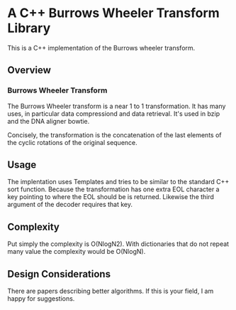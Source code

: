 A C++ Burrows Wheeler Transform Library
=======================================

This is a C++ implementation of the Burrows wheeler transform.

Overview
--------
### Burrows Wheeler Transform

The Burrows Wheeler transform is a near 1 to 1 transformation. It has many uses, in particular data compressiond and data retrieval. It's used in bzip and the DNA aligner bowtie.

Concisely, the transformation is the concatenation of the last elements of the cyclic rotations of the original sequence.

Usage
-----
The implentation uses Templates and tries to be similar to the standard C++ sort function. Because the transformation has one extra EOL character a key pointing to where the EOL should be is returned. Likewise the third argument of the decoder requires that key.

Complexity
----------
Put simply the complexity is O(NlogN2). With dictionaries that do not repeat many value the complexity would be O(NlogN).

Design Considerations
---------------------
There are papers describing better algorithms. If this is your field, I am happy for suggestions.
